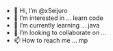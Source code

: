 - 👋 Hi, I’m @xSeijuro
- 👀 I’m interested in ... learn code
- 🌱 I’m currently learning ... java
- 💞️ I’m looking to collaborate on ...
- 📫 How to reach me ... mp

<!---
xSeijuro/xSeijuro is a ✨ special ✨ repository because its `README.md` (this file) appears on your GitHub profile.
You can click the Preview link to take a look at your changes.
--->

